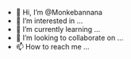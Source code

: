 - 👋 Hi, I’m @Monkebannana
- 👀 I’m interested in ...
- 🌱 I’m currently learning ...
- 💞️ I’m looking to collaborate on ...
- 📫 How to reach me ...

<!---
Monkebannana/Monkebannana is a ✨ special ✨ repository because its `README.md` (this file) appears on your GitHub profile.
You can click the Preview link to take a look at your changes.
--->
